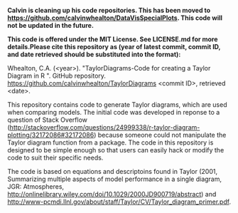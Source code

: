 **Calvin is cleaning up his code repositories. This has been moved to https://github.com/calvinwhealton/DataVisSpecialPlots. This code will not be updated in the future.**

**This code is offered under the MIT License. See LICENSE.md for more details.Please cite this repository as (year of latest commit, commit ID, and date retrieved should be substituted into the format):**

Whealton, C.A. (\<year>). "TaylorDiagrams-Code for creating a Taylor Diagram in R ". GitHub repository. https://github.com/calvinwhealton/TaylorDiagrams \<commit ID>, retrieved \<date>.


This repository contains code to generate Taylor diagrams, which are used when comparing models. The initial code was developed in reponse to a question of Stack Overflow (http://stackoverflow.com/questions/24999338/r-taylor-diagram-plotting/32172086#32172086) because someone could not manipulate the Taylor diagram function from a package. The code in this repository is designed to be simple enough so that users can easily hack or modify the code to suit their specific needs.

The code is based on equations and descriptoins found in Taylor (2001, Summarizing multiple aspects of model performance in a single diagram, JGR: Atmospheres, http://onlinelibrary.wiley.com/doi/10.1029/2000JD900719/abstract) and http://www-pcmdi.llnl.gov/about/staff/Taylor/CV/Taylor_diagram_primer.pdf.
